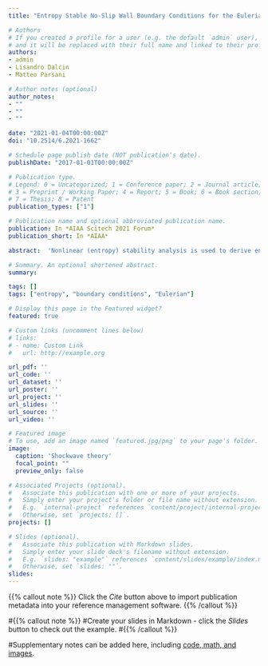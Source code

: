 ```yaml
---
title: "Entropy Stable No-Slip Wall Boundary Conditions for the Eulerian Model for Viscous and Heat Conducting Compressible Flows"

# Authors
# If you created a profile for a user (e.g. the default `admin` user), write the username (folder name) here 
# and it will be replaced with their full name and linked to their profile.
authors:
- admin
- Lisandro Dalcin
- Matteo Parsani

# Author notes (optional)
author_notes:
- ""
- ""
- ""

date: "2021-01-04T00:00:00Z"
doi: "10.2514/6.2021-1662"

# Schedule page publish date (NOT publication's date).
publishDate: "2017-01-01T00:00:00Z"

# Publication type.
# Legend: 0 = Uncategorized; 1 = Conference paper; 2 = Journal article;
# 3 = Preprint / Working Paper; 4 = Report; 5 = Book; 6 = Book section;
# 7 = Thesis; 8 = Patent
publication_types: ["1"]

# Publication name and optional abbreviated publication name.
publication: In *AIAA Scitech 2021 Forum*
publication_short: In *AIAA*

abstract:  'Nonlinear (entropy) stability analysis is used to derive entropy–stable no–slip wall boundary conditions at the continuous and semi–discrete levels for the Eulerian model proposed by Svärd in 2018 (Physica A: Statistical Mechanics and its Applications, 2018). The spatial discretization is based on discontinuous Galerkin summation-by-parts operators of any order for unstructured grids. We provide a set of two–dimensional numerical results for laminar and turbulent flows simulated with both the Eulerian and classical Navier–Stokes models. These results are computed with a high-performance *hp*–entropy–stable solver, that also features explicit and implicit entropy–stable time integration schemes.'

# Summary. An optional shortened abstract.
summary: 

tags: []
tags: ["entropy", "boundary conditions", "Eulerian"]

# Display this page in the Featured widget?
featured: true

# Custom links (uncomment lines below)
# links:
# - name: Custom Link
#   url: http://example.org

url_pdf: ''
url_code: ''
url_dataset: ''
url_poster: ''
url_project: ''
url_slides: ''
url_source: ''
url_video: ''

# Featured image
# To use, add an image named `featured.jpg/png` to your page's folder. 
image:
  caption: 'Shockwave theory'
  focal_point: ""
  preview_only: false

# Associated Projects (optional).
#   Associate this publication with one or more of your projects.
#   Simply enter your project's folder or file name without extension.
#   E.g. `internal-project` references `content/project/internal-project/index.md`.
#   Otherwise, set `projects: []`.
projects: []

# Slides (optional).
#   Associate this publication with Markdown slides.
#   Simply enter your slide deck's filename without extension.
#   E.g. `slides: "example"` references `content/slides/example/index.md`.
#   Otherwise, set `slides: ""`.
slides: 
---
```


{{% callout note %}}
Click the *Cite* button above to import publication metadata into your reference management software.
{{% /callout %}}

#{{% callout note %}}
#Create your slides in Markdown - click the *Slides* button to check out the example.
#{{% /callout %}}

#Supplementary notes can be added here, including [code, math, and images](https://wowchemy.com/docs/writing-markdown-latex/).
